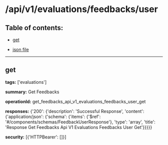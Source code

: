 # /api/v1/evaluations/feedbacks/user

## Table of contents:
- [get](#get)

- [json file](./_api_v1_evaluations_feedbacks_user.json)

---
<a name="get"></a>
## get

**tags:** ['evaluations']

**summary:** Get Feedbacks

**operationId:** get_feedbacks_api_v1_evaluations_feedbacks_user_get

**responses:** {'200': {'description': 'Successful Response', 'content': {'application/json': {'schema': {'items': {'$ref': '#/components/schemas/FeedbackUserResponse'}, 'type': 'array', 'title': 'Response Get Feedbacks Api V1 Evaluations Feedbacks User Get'}}}}}

**security:** [{'HTTPBearer': []}]

